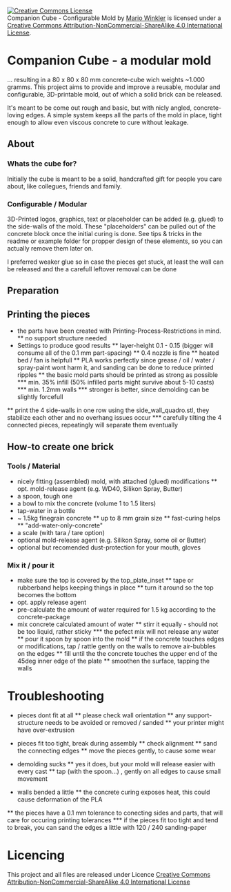 <a rel="license" href="http://creativecommons.org/licenses/by-nc-sa/4.0/"><img alt="Creative Commons License" style="border-width:0" src="https://i.creativecommons.org/l/by-nc-sa/4.0/88x31.png" /></a><br /><span xmlns:dct="http://purl.org/dc/terms/" property="dct:title">Companion Cube - Configurable Mold</span> by <a xmlns:cc="http://creativecommons.org/ns#" href="http://www.thxcube.com" property="cc:attributionName" rel="cc:attributionURL">Mario Winkler</a> is licensed under a <a rel="license" href="http://creativecommons.org/licenses/by-nc-sa/4.0/">Creative Commons Attribution-NonCommercial-ShareAlike 4.0 International License</a>.

# Companion Cube - a modular mold
... resulting in a 80 x 80 x 80 mm concrete-cube wich weights ~1.000 gramms.
This project aims to provide and improve a reusable, modular and configurable, 3D-printable mold, out of which a solid brick can be released.

It's meant to be come out rough and basic, but with nicly angled, concrete-loving edges.
A simple system keeps all the parts of the mold in place, tight enough to allow even viscous concrete to cure without leakage.

## About
### Whats the cube for?
Initially the cube is meant to be a solid, handcrafted gift for people you care about, like collegues, friends and family.

### Configurable / Modular
3D-Printed logos, graphics, text or placeholder can be added (e.g. glued) to the side-walls of the mold. These "placeholders" can be pulled out of the concrete block once the initial curing is done.
See tips & tricks in the readme or example folder for propper design of these elements, so you can actually remove them later on.

I preferred weaker glue so in case the pieces get stuck, at least the wall can be released and the a carefull leftover removal can be done

## Preparation
## Printing the pieces
* the parts have been created with Printing-Process-Restrictions in mind.
** no support structure needed
* Settings to produce good results
** layer-height 0.1 - 0.15 (bigger will consume all of the 0.1 mm part-spacing)
** 0.4 nozzle is fine
** heated bed / fan is helpfull
** PLA works perfectly since grease / oil / water / spray-paint wont harm it, and sanding can be done to reduce printed ripples
** the basic mold parts should be printed as strong as possible
*** min. 35% infill (50% infilled parts might survive about 5-10 casts)
*** min. 1.2mm walls
*** stronger is better, since demolding can be slightly forcefull

** print the 4 side-walls in one row using the side_wall_quadro.stl, they stabilize each other and no overhang issues occur
*** carefully tilting the 4 connected pieces, repeatingly will separate them eventually

## How-to create one brick
### Tools / Material
* nicely fitting (assembled) mold, with attached (glued) modifications
** opt. mold-release agent (e.g. WD40, Silikon Spray, Butter)
* a spoon, tough one
* a bowl to mix the concrete (volume 1 to 1.5 liters)
* tap-water in a bottle
* ~ 1.5kg finegrain concrete
** up to 8 mm grain size
** fast-curing helps
** "add-water-only-concrete"
* a scale (with tara / tare option)
* optional mold-release agent (e.g. Silikon Spray, some oil or Butter)
* optional but recomended dust-protection for your mouth, gloves

### Mix it / pour it
* make sure the top is covered by the top_plate_inset
** tape or rubberband helps keeping things in place
** turn it around so the top becomes the bottom
* opt. apply release agent
* pre-calculate the amount of water required for 1.5 kg according to the concrete-package
* mix concrete calculated amount of water
** stirr it equally - should not be too liquid, rather sticky
*** the pefect mix will not release any water
** pour it spoon by spoon into the mold
** if the concrete touches edges or modifications, tap / rattle gently on the walls to remove air-bubbles on the edges
** fill until the the concrete touches the upper end of the 45deg inner edge of the plate
** smoothen the surface, tapping the walls

# Troubleshooting
* pieces dont fit at all
** please check wall orientation
** any support-structure needs to be avoided or removed / sanded
** your printer might have over-extrusion

* pieces fit too tight, break during assembly
** check alignment
** sand the connecting edges
** move the pieces gently, to cause some wear

* demolding sucks
** yes it does, but your mold will release easier with every cast
** tap (with the spoon...) , gently on all edges to cause small movement
* walls bended a little
** the concrete curing exposes heat, this could cause deformation of the PLA

** the pieces have a 0.1 mm tolerance to conecting sides and parts, that will care for occuring printing tolerances
*** if the pieces fit too tight and tend to break, you can sand the edges a little with 120 / 240 sanding-paper

# Licencing
This project and all files are released under Licence
[Creative Commons Attribution-NonCommercial-ShareAlike 4.0 International License](http://creativecommons.org/licenses/by-nc-sa/4.0/)
